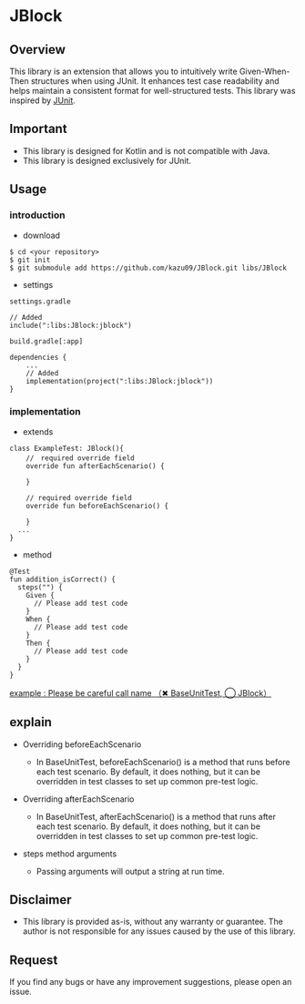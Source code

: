 # JBlock
## Overview
This library is an extension that allows you to intuitively write Given-When-Then structures when using JUnit.
It enhances test case readability and helps maintain a consistent format for well-structured tests.
This library was inspired by [JUnit](https://junit.org/).

## Important
* This library is designed for Kotlin and is not compatible with Java.
* This library is designed exclusively for JUnit.

## Usage
### introduction
* download
```
$ cd <your repository>
$ git init
$ git submodule add https://github.com/kazu09/JBlock.git libs/JBlock
```
* settings
```
settings.gradle

// Added
include(":libs:JBlock:jblock")
```

```
build.gradle[:app]

dependencies {
    ...
    // Added
    implementation(project(":libs:JBlock:jblock"))
}
```

### implementation
* extends
```
class ExampleTest: JBlock(){
    //　required override field
    override fun afterEachScenario() {

    }

    // required override field
    override fun beforeEachScenario() {

    }
  ...
}
```

* method
```
@Test
fun addition_isCorrect() {
  steps("") {
    Given {
      // Please add test code
    }
    When {
      // Please add test code
    }
    Then {
      // Please add test code
    }
  }
}
```
[example : Please be careful call name （✖ BaseUnitTest, ◯ JBlock）](https://github.com/kazu09/GivenWhenThen-JUnit/blob/main/app/src/test/java/com/kazu/givenwhenthen_junit/MainUnitTest.kt)
## explain
* Overriding beforeEachScenario
  * In BaseUnitTest, beforeEachScenario() is a method that runs before each test scenario.
By default, it does nothing, but it can be overridden in test classes to set up common pre-test logic.

* Overriding afterEachScenario
  * In BaseUnitTest, afterEachScenario() is a method that runs after each test scenario.
By default, it does nothing, but it can be overridden in test classes to set up common pre-test logic.

* steps method arguments
  * Passing arguments will output a string at run time.


## Disclaimer
* This library is provided as-is, without any warranty or guarantee. The author is not responsible for any issues caused by the use of this library.

## Request
If you find any bugs or have any improvement suggestions, please open an issue. 

